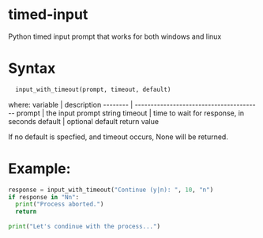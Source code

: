 # timed-input
Python timed input prompt that works for both windows and linux

# Syntax
```python
  input_with_timeout(prompt, timeout, default)
```
where:
variable | description
-------- | ----------------------------------------
prompt | the input prompt string
timeout | time to wait for response, in seconds
default | optional default return value
    
 If no default is specfied, and timeout occurs, None will be returned.

# Example:
```python
response = input_with_timeout("Continue (y|n): ", 10, "n")
if response in "Nn":
  print("Process aborted.")
  return
  
print("Let's condinue with the process...")
```   
